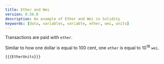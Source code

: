 ```yaml
---
title: Ether and Wei
version: 0.56.0
description: An example of Ether and Wei in Solidity
keywords: [data, variables, variable, ether, wei, units]
---
```


Transactions are paid with `ether`.

Similar to how one dollar is equal to 100 cent, one `ether` is equal to 10<sup>18</sup> `wei`.

```solidity
{{{EtherUnits}}}
```
